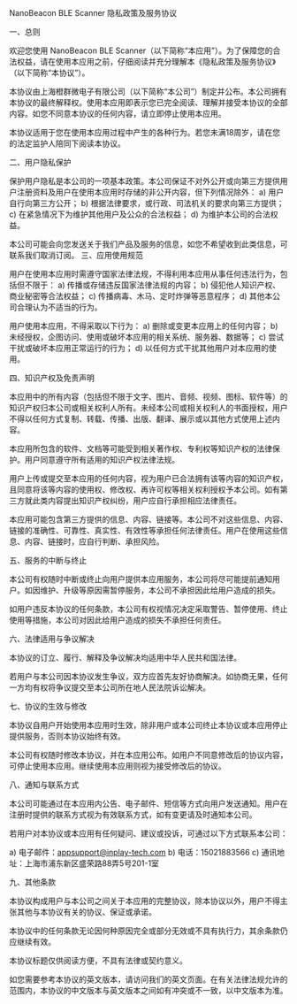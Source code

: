 NanoBeacon BLE Scanner 隐私政策及服务协议

一、总则

欢迎您使用 NanoBeacon BLE Scanner（以下简称“本应用”）。为了保障您的合法权益，请在使用本应用之前，仔细阅读并充分理解本《隐私政策及服务协议》（以下简称“本协议”）。

本协议由上海橙群微电子有限公司（以下简称“本公司”）制定并公布。本公司拥有本协议的最终解释权。使用本应用即表示您已完全阅读、理解并接受本协议的全部内容。如您不同意本协议的任何内容，请立即停止使用本应用。

本协议适用于您在使用本应用过程中产生的各种行为。若您未满18周岁，请在您的法定监护人陪同下阅读本协议。

二、用户隐私保护

保护用户隐私是本公司的一项基本政策。本公司保证不对外公开或向第三方提供用户注册资料及用户在使用本应用时存储的非公开内容，但下列情况除外：
a) 用户自行向第三方公开；
b) 根据法律要求，或行政、司法机关的要求向第三方提供；
c) 在紧急情况下为维护其他用户及公众的合法权益；
d) 为维护本公司的合法权益。

本公司可能会向您发送关于我们产品及服务的信息，如您不希望收到此类信息，可联系我们取消订阅。
三、应用使用规范

用户在使用本应用时需遵守国家法律法规，不得利用本应用从事任何违法行为，包括但不限于：
a) 传播或存储违反国家法律法规的内容；
b) 侵犯他人知识产权、商业秘密等合法权益；
c) 传播病毒、木马、定时炸弹等恶意程序；
d) 其他本公司合理认为不适当的行为。

用户使用本应用，不得采取以下行为：
a) 删除或变更本应用上的任何内容；
b) 未经授权，企图访问、使用或破坏本应用的相关系统、服务器、数据等；
c) 尝试干扰或破坏本应用正常运行的行为；
d) 以任何方式干扰其他用户对本应用的使用。

四、知识产权及免责声明

本应用中的所有内容（包括但不限于文字、图片、音频、视频、图标、软件等）的知识产权归本公司或相关权利人所有。未经本公司或相关权利人的书面授权，用户不得以任何方式复制、转载、传播、出版、翻译、展示或以其他方式使用上述内容。

本应用所包含的软件、文档等可能受到相关著作权、专利权等知识产权的法律保护。用户同意遵守所有适用的知识产权法律法规。

用户上传或提交至本应用的任何内容，视为用户已合法拥有该等内容的知识产权，且同意将该等内容的使用权、修改权、再许可权等相关权利授权予本公司。如有第三方就此类内容提出知识产权纠纷，用户应自行承担相应法律责任。

本应用可能包含第三方提供的信息、内容、链接等。本公司不对这些信息、内容、链接的准确性、可靠性、真实性、有效性等承担任何法律责任。用户在使用这些信息、内容、链接时，应自行判断、承担风险。

五、服务的中断与终止

本公司有权随时中断或终止向用户提供本应用服务，本公司将尽可能提前通知用户。如因维护、升级等原因需暂停服务，本公司不承担因此给用户造成的损失。

如用户违反本协议的任何条款，本公司有权视情况决定采取警告、暂停使用、终止使用等措施，本公司对因此给用户造成的损失不承担任何责任。

六、法律适用与争议解决

本协议的订立、履行、解释及争议解决均适用中华人民共和国法律。

若用户与本公司因本协议发生争议，双方应首先友好协商解决。如协商无果，任何一方均有权将争议提交至本公司所在地人民法院诉讼解决。

七、协议的生效与修改

本协议自用户开始使用本应用时生效，除非用户或本公司终止本协议或本应用停止提供服务，否则本协议始终有效。

本公司有权随时修改本协议，并在本应用公布。如用户不同意修改后的协议内容，可停止使用本应用。继续使用本应用则视为接受修改后的协议。

八、通知与联系方式

本公司可能通过在本应用内公告、电子邮件、短信等方式向用户发送通知。用户在注册时提供的联系方式视为有效联系方式，如有变更请及时通知本公司。

若用户对本协议或本应用有任何疑问、建议或投诉，可通过以下方式联系本公司：

a) 电子邮件：appsupport@inplay-tech.com
b) 电话：15021883566
c) 通讯地址：上海市浦东新区盛荣路88弄5号201-1室

九、其他条款

本协议构成用户与本公司之间关于本应用的完整协议，除本协议以外，用户不得主张其他与本协议有关的协议、保证或承诺。

本协议中的任何条款无论因何种原因完全或部分无效或不具有执行力，其余条款仍应继续有效。

本协议标题仅供阅读方便，不具有法律或契约意义。

如您需要参考本协议的英文版本，请访问我们的英文页面。在有关法律法规允许的范围内，本协议的中文版本与英文版本之间如有冲突或不一致，以中文版本为准。
